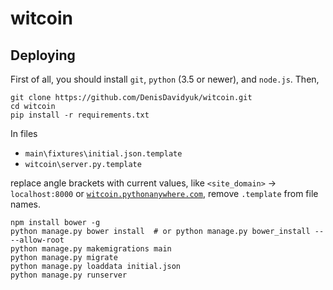 # witcoin
## Deploying
First of all, you should install `git`, `python` (3.5 or newer), and `node.js`.
Then,
```
git clone https://github.com/DenisDavidyuk/witcoin.git
cd witcoin
pip install -r requirements.txt
```
In files
- `main\fixtures\initial.json.template`
- `witcoin\server.py.template`

replace angle brackets with current values, like `<site_domain>` &rarr;
`localhost:8000` or [`witcoin.pythonanywhere.com`](http://witcoin.pythonanywhere.com/),
remove `.template` from file names.
```
npm install bower -g
python manage.py bower install  # or python manage.py bower_install -- --allow-root
python manage.py makemigrations main
python manage.py migrate
python manage.py loaddata initial.json
python manage.py runserver
```

